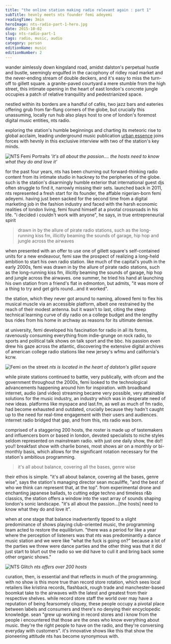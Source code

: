 ```yaml
---
title: "the online station making radio relevant again : part 1"
subTitle: hevnly meets nts founder femi adeyemi
readingTime: 3min
heroImage: nts-radio-part-1-hero.jpg
date: 2015-10-02
slug: nts-radio-part-1
tags: radio, music, audio
category: person
editionName: music
editionNumber: 2
---
```


wander aimlessly down kingsland road, amidst dalston's perpetual hustle and bustle, seemingly engulfed in the cacophony of ridley road market and the never-ending stream of double deckers, and it's easy to miss the turn-off to gillett square. a granite-paved courtyard a mere stumble from the high street, this intimate opening in the heart of east london's concrete jungle occupies a patch of relative tranquility and pedestrianized space.

nestled within its borders are a handful of cafés, two jazz bars and eateries offering grub from far-flung corners of the globe, but crucially this unassuming, locally run hub also plays host to one of london's foremost digital music entities, nts radio.

exploring the station's humble beginnings and charting its meteoric rise to global acclaim, leading underground music publication [urban essence](http://www.urban-essence.net/) joins forces with hevnly in this exclusive interview with two of the station's key minds.

![NTS Femi Portraits](fotorcreated13.jpg)
*'it's all about the passion…. the hosts need to know what they do and love it'*

for the past four years, nts has been churning out forward-thinking radio content from its intimate studio in hackney to the peripheries of the globe. such is the station's disarmingly humble exterior that international guest djs often struggle to find it, narrowly missing their sets. launched back in 2011, nts represented a fresh start for its founder, the affable nigerian-born femi adeyemi. having just been sacked for the second time from a digital marketing job in the fashion industry and faced with the harsh economic realities of london living, femi found himself at a pivotal crossroads in his life. "i decided i couldn't work with anyone", he says, in true entrepreneurial spirit

> drawn in by the allure of pirate radio stations, such as the long-running kiss fm, illicitly beaming the sounds of garage, hip hop and jungle across the airwaves

when presented with an offer to use one of gillett square's self-contained units for a new endeavour, femi saw the prospect of realizing a long-held ambition to start his own radio station. like much of the capital's youth in the early 2000s, femi was drawn in by the allure of pirate radio stations, such as the long-running kiss fm, illicitly beaming the sounds of garage, hip hop and jungle across the airwaves. one summer, he tried his hand at launching his own station from a friend's flat in edmonton, but admits, "it was more of a thing to try and get girls round…and it worked".

the station, which they never got around to naming, allowed femi to flex his musical muscle via an accessible platform, albeit one restrained by the reach of their modest antenna. but it wasn't to last, citing the steep technical learning curve of diy radio on a college budget and the lengthy bus rides from his home in archway as reasons for its ultimate demise.

at university, femi developed his fascination for radio in all its forms, ravenously consuming everything from indie-grunge on rock radio, to sports and political talk shows on talk sport and the bbc. his passion even drew his gaze across the atlantic, discovering the extensive digital archives of american college radio stations like new jersey's wfmu and california's kcrw.

![Femi on the street](28-0.jpg)
*nts is located in the heart of dalston's gillet square*

while pirate stations continued to battle, very publically, with ofcom and the government throughout the 2000s, femi looked to the technological advancements happening around him for inspiration. with broadband internet, audio (and video) streaming became very possible, very attainable solutions for the music industry, an industry which was in desperate need of new ideas. platforms like myspace and last.fm, as well as much of fm radio, had become exhausted and outdated, crucially because they hadn't caught up to the need for real-time engagement with their users and audiences. internet radio bridged that gap, and from this, nts radio was born.

comprised of a staggering 200 hosts, the roster is made up of tastemakers and influencers born or based in london, devoted specialists to niche styles seldom represented on mainstream radio. with just one daily show, the do!! you!! breakfast show with charlie bones, most shows air on a monthly or bi-monthly basis, which allows for the significant rotation necessary for the station's ambitious programming.

> it's all about balance, covering all the bases, genre wise

their ethos is simple. "it's all about balance, covering all the bases, genre wise", says the station's managing director sean mcauliffe, "and the best of who we think can represent that, at the top". from experimental drone and enchanting japanese ballads, to cutting edge techno and timeless r&b classics, the station offers a window into the vast array of sounds shaping london's sonic landscape. "it's all about the passion…[the hosts] need to know what they do and love it".

when at one stage that balance inadvertently tipped to a slight predominance of shows playing club-oriented music, the programming team acted to restore the equilibrium. "there was a period for like a year where the perception of listeners was that nts was predominantly a dance music station and we were like "what the fuck is going on?" because a lot of the parties we threw were dance parties and the other thing was that it did just start to blurt out the radio so we did have to cull it and bring back some other organic shows."

![NTS Glitch](nts-radio-kit-records-glitchy.jpg)
*nts offers over 200 hosts*

curation, then, is essential and that reflects in much of the programming. with no show is this more true than record store rotation, which sees local retailers like kristina records, flashback, rough trade and manchester-based boomkat take to the airwaves with the latest and greatest from their respective shelves. while record store staff the world over may have a reputation of being fearsomely cliquey, these people occupy a pivotal place between labels and consumers and there's no denying their encyclopedic knowledge. sean "grew up working in record stores and i know from the people i encountered that those are the ones who know everything about music. they're the right people to have on the radio, and they're conversing everyday with customers". it's innovative shows like this that show the pioneering attitude nts has become synonymous with.
